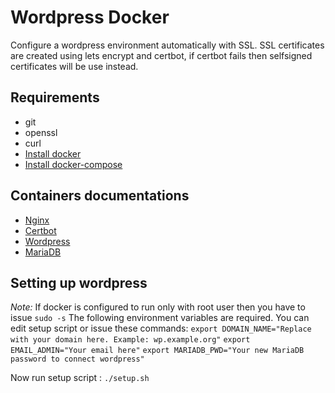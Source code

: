 # Wordpress Docker
Configure a wordpress environment automatically with SSL.
SSL certificates are created using lets encrypt and certbot, if certbot fails then selfsigned certificates will be use instead.

## Requirements
- git
- openssl
- curl
- [Install docker](https://docs.docker.com/engine/install/ubuntu/)
- [Install docker-compose](https://docs.docker.com/compose/install/)

## Containers documentations
- [Nginx](https://hub.docker.com/_/nginx)
- [Certbot](https://hub.docker.com/r/certbot/certbot)
- [Wordpress](https://hub.docker.com/_/wordpress)
- [MariaDB](https://hub.docker.com/_/mariadb)

## Setting up wordpress
*Note:* If docker is configured to run only with root user then you have to issue `sudo -s` 
The following environment variables are required. You can edit setup script or issue these commands:
`export DOMAIN_NAME="Replace with your domain here. Example: wp.example.org"`
`export EMAIL_ADMIN="Your email here"`
`export MARIADB_PWD="Your new MariaDB password to connect wordpress"`

Now run setup script :
`./setup.sh`

